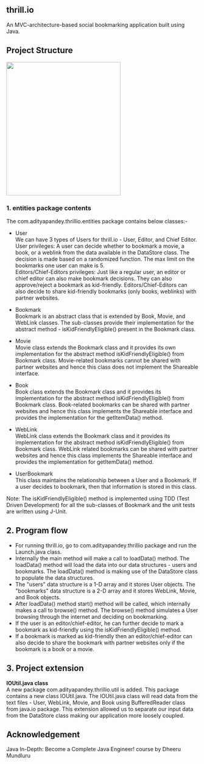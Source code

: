 ## thrill.io
An MVC-architecture-based social bookmarking application built using Java.

## Project Structure
<img src = "https://user-images.githubusercontent.com/43026075/126900828-b0014b6f-4668-4988-b9c9-0a65187cadf5.PNG" width = "300px" height = "350px"/>

### 1. entities package contents
The com.adityapandey.thrillio.entities package contains below classes:- 

* User  
We can have 3 types of Users for thrill.io - User, Editor, and Chief Editor.
User privileges: A user can decide whether to bookmark a movie, a book, or a weblink from the data available in the DataStore class. 
The decision is made based on a randomized function. The max limit on the bookmarks one user can make is 5. <br>
Editors/Chief-Editors privileges: Just like a regular user, an editor or chief editor can also make bookmark decisions. They can also approve/reject a bookmark as kid-friendly. Editors/Chief-Editors can also decide to share kid-friendly bookmarks (only books, weblinks) with partner websites.

* Bookmark <br> 
Bookmark is an abstract class that is extended by Book, Movie, and WebLink classes. The sub-classes provide their implementation for the abstract method - isKidFriendlyEligible() present in the Bookmark class.

* Movie <br>
Movie class extends the Bookmark class and it provides its own implementation for the abstract method isKidFriendlyEligible() from Bookmark class. Movie-related bookmarks cannot be shared with partner websites and hence this class does not implement the Shareable interface.

* Book <br>
Book class extends the Bookmark class and it provides its implementation for the abstract method isKidFriendlyEligible() from Bookmark class. Book-related bookmarks can be shared with partner websites and hence this class implements the Shareable interface and provides the implementation for the getItemData() method.

* WebLink <br>
WebLink class extends the Bookmark class and it provides its implementation for the abstract method isKidFriendlyEligible() from Bookmark class. WebLink related bookmarks can be shared with partner websites and hence this class implements the Shareable interface and provides the implementation for getItemData() method.

* UserBookmark <br>
This class maintains the relationship between a User and a Bookmark. If a user decides to bookmark, then that information is stored in this class.

Note: The isKidFriendlyEligible() method is implemented using TDD (Test Driven Development) for all the sub-classes of Bookmark and the unit tests are written using J-Unit.

## 2. Program flow
* For running thrill.io, go to com.adityapandey.thrillio package and run the Launch.java class. 
* Internally the main method will make a call to loadData() method. The loadData() method will load the data into our data structures - users and bookmarks.
The loadData() method is making use of the DataStore class to populate the data structures.
* The "users" data structure is a 1-D array and it stores User objects. The "bookmarks" data structure is a 2-D array and it stores WebLink, Movie, and Book objects.
* After loadData() method start() method will be called, which internally makes a call to browse() method. The browse() method simulates a User browsing through the internet and deciding on bookmarking.
* If the user is an editor/chief-editor, he can further decide to mark a bookmark as kid-friendly using the isKidFriendlyEligible() method.
* If a bookmark is marked as kid-friendly then an editor/chief-editor can also decide to share the bookmark with partner websites only if the bookmark is a book or a movie.

## 3. Project extension
__IOUtil.java class__ <br>
A new package com.adityapandey.thrillio.util is added. This package contains a new class IOUtil.java. The IOUtil.java class will read data from the text files - User, WebLink, Movie, and Book using BufferedReader class from java.io package.
This extension allowed us to separate our input data from the DataStore class making our application more loosely coupled. 

## Acknowledgement
Java In-Depth: Become a Complete Java Engineer! course by Dheeru Mundluru


